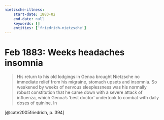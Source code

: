 ```yaml
---
nietzsche-illness:
    start-date: 1883-02
    end-date: null
    keywords: []
    entities: ['friedrich-nietzsche']
---
```


# Feb 1883: Weeks headaches insomnia

> His return to his old lodgings in Genoa brought Nietzsche no immediate relief
> from his migraine, stomach upsets and insomnia. So weakened by weeks of
> nervous sleeplessness was his normally robust constitution that he came down
> with a severe attack of influenza, which Genoa’s ‘best doctor’ undertook to
> combat with daily doses of quinine. In

[@cate2005friedrich, p. 394]
